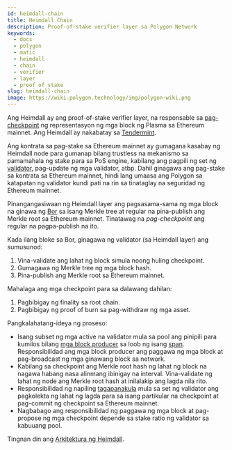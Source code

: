 ```yaml
---
id: heimdall-chain
title: Heimdall Chain
description: Proof-of-stake verifier layer sa Polygon Network
keywords:
  - docs
  - polygon
  - matic
  - heimdall
  - chain
  - verifier
  - layer
  - proof of stake
slug: heimdall-chain
image: https://wiki.polygon.technology/img/polygon-wiki.png
---
```


Ang Heimdall ay ang proof-of-stake verifier layer, na responsable sa [pag-checkpoint](/docs/maintain/glossary.md#checkpoint-transaction) ng representasyon ng mga block ng Plasma sa Ethereum mainnet. Ang Heimdall ay nakabatay sa [Tendermint](https://tendermint.com/).

Ang kontrata sa pag-stake sa Ethereum mainnet ay gumagana kasabay ng Heimdall node para gumanap bilang trustless na mekanismo sa pamamahala ng stake para sa PoS engine, kabilang ang pagpili ng set ng [validator](/docs/maintain/glossary.md#validator), pag-update ng mga validator, atbp. Dahil ginagawa ang pag-stake sa kontrata sa Ethereum mainnet, hindi lang umaasa ang Polygon sa katapatan ng validator kundi pati na rin sa tinataglay na seguridad ng Ethereum mainnet.

Pinangangasiwaan ng Heimdall layer ang pagsasama-sama ng mga block na ginawa ng [Bor](/docs/maintain/glossary.md#bor) sa isang Merkle tree at regular na pina-publish ang Merkle root sa Ethereum mainnet. Tinatawag na *pag-checkpoint* ang regular na pagpa-publish na ito.

Kada ilang bloke sa Bor, ginagawa ng validator (sa Heimdall layer) ang sumusunod:

1. Vina-validate ang lahat ng block simula noong huling checkpoint.
2. Gumagawa ng Merkle tree ng mga block hash.
3. Pina-publish ang Merkle root sa Ethereum mainnet.

Mahalaga ang mga checkpoint para sa dalawang dahilan:

1. Pagbibigay ng finality sa root chain.
2. Pagbibigay ng proof of burn sa pag-withdraw ng mga asset.

Pangkalahatang-ideya ng proseso:

* Isang subset ng mga active na validator mula sa pool ang pinipili para kumilos bilang [mga block producer](/docs/maintain/glossary.md#block-producer) sa loob ng isang [span](/docs/maintain/glossary.md#span). Responsibilidad ang mga block producer ang paggawa ng mga block at pag-broadcast ng mga ginawang block sa network.
* Kabilang sa checkpoint ang Merkle root hash ng lahat ng block na nagawa habang nasa alinmang ibinigay na interval. Vina-validate ng lahat ng node ang Merkle root hash at inilalakip ang lagda nila rito.
* Responsibilidad ng napiling [tagapanakula](/docs/maintain/glossary.md#proposer) mula sa set ng validator ang pagkolekta ng lahat ng lagda para sa isang partikular na checkpoint at pag-commit ng checkpoint sa Ethereum mainnet.
* Nagbabago ang responsibilidad ng paggawa ng mga block at pag-propose ng mga checkpoint depende sa stake ratio ng validator sa kabuuang pool.

Tingnan din ang [Arkitektura ng Heimdall](/docs/pos/heimdall/overview).
